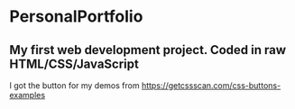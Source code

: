 # PersonalPortfolio

## My first web development project. Coded in raw HTML/CSS/JavaScript

I got the button for my demos from https://getcssscan.com/css-buttons-examples
